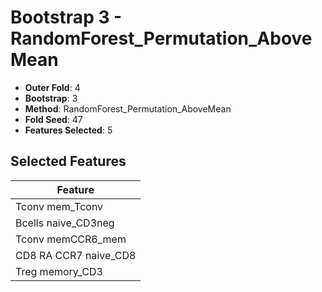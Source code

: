# Bootstrap 3 - RandomForest_Permutation_AboveMean

- **Outer Fold**: 4
- **Bootstrap**: 3
- **Method**: RandomForest_Permutation_AboveMean
- **Fold Seed**: 47
- **Features Selected**: 5

## Selected Features

| Feature |
|---------|
| Tconv mem_Tconv |
| Bcells naive_CD3neg |
| Tconv memCCR6_mem |
| CD8 RA CCR7 naive_CD8 |
| Treg memory_CD3 |

